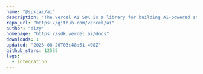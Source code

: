 ```yaml
---
name: "@spklai/ai"
description: "The Vercel AI SDK is a library for building AI-powered streaming text and chat UIs."
repo_url: "https://github.com/vercel/ai"
author: "dizy"
homepage: "https://sdk.vercel.ai/docs"
downloads: 1
updated: "2023-08-20T03:48:51.408Z"
github_stars: 12555
tags: 
  - integration
---
```

